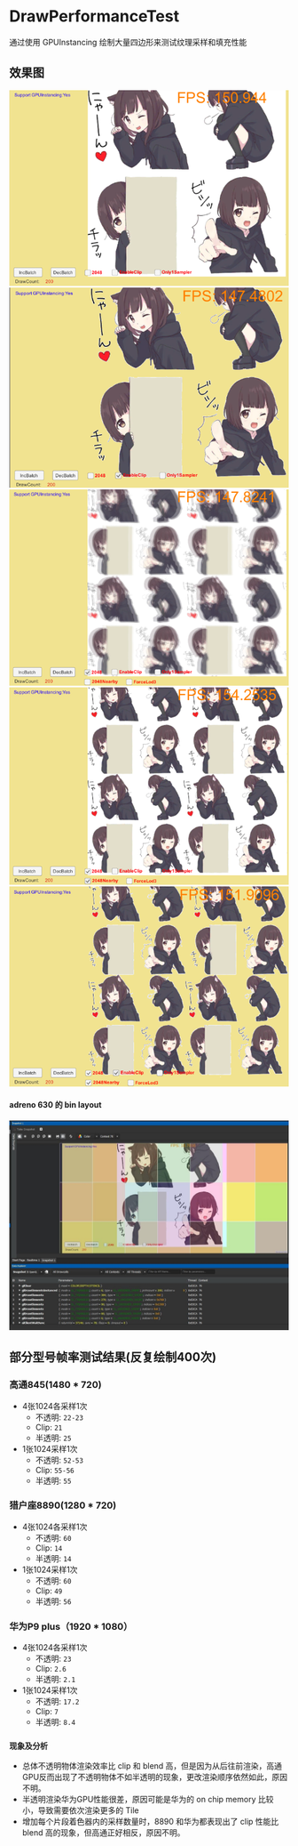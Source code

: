 # DrawPerformanceTest
通过使用 GPUInstancing 绘制大量四边形来测试纹理采样和填充性能

## 效果图
![image](Preview/1.png)
![image](Preview/2.png)
![image](Preview/3.png)
![image](Preview/4.png)
![image](Preview/5.png)

#### adreno 630 的 bin layout
![image](Preview/adrenoBin.jpg)

## 部分型号帧率测试结果(反复绘制400次)
### 高通845(1480 * 720)
* 4张1024各采样1次
    * 不透明: `22-23`
    * Clip: `21`
    * 半透明: `25`
* 1张1024采样1次
    * 不透明: `52-53`
    * Clip: `55-56`
    * 半透明: `55`

### 猎户座8890(1280 * 720)
* 4张1024各采样1次
    * 不透明: `60`
    * Clip: `14`
    * 半透明: `14`
* 1张1024采样1次
    * 不透明: `60`
    * Clip: `49`
    * 半透明: `56`

### 华为P9 plus（1920 * 1080）
* 4张1024各采样1次
    * 不透明: `23`
    * Clip: `2.6`
    * 半透明: `2.1`
* 1张1024采样1次
    * 不透明: `17.2`
    * Clip: `7`
    * 半透明: `8.4`

### `现象及分析`
* 总体不透明物体渲染效率比 clip 和 blend 高，但是因为从后往前渲染，高通GPU反而出现了不透明物体不如半透明的现象，更改渲染顺序依然如此，原因不明。
* 半透明渲染华为GPU性能很差，原因可能是华为的 on chip memory 比较小，导致需要依次渲染更多的 Tile
* 增加每个片段着色器内的采样数量时，8890 和华为都表现出了 clip 性能比 blend 高的现象，但高通正好相反，原因不明。
